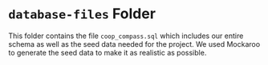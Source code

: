 # `database-files` Folder

This folder contains the file `coop_compass.sql` which includes our entire schema as well as the seed data needed for the project. We used Mockaroo to generate the seed data to make it as realistic as possible.